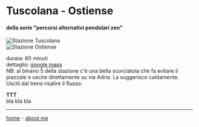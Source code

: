 # Tuscolana - Ostiense  

#### della serie "percorsi alternativi pendolari zen"  

![](https://live.staticflickr.com/65535/49138740906_b0256e54cb_c.jpg "Stazione Tuscolana")   
![](https://live.staticflickr.com/65535/49138741166_3970f7f36b_c.jpg "Stazione Ostiense")  

durata: 60 minuti  
dettaglio: [google maps](https://drive.google.com/open?id=1tHsr96r3YwLttKxbOrmrzo6QjELGWhCw&usp=sharing)    
NB: al binario 5 della stazione c'è una bella scorciatoia che fa evitare il piazzale e uscire direttamente su via Adria. La suggerisco caldamente. Usciti dal treno risalire il flusso.  
  
  
**TTT**  
bla bla bla  

---  
[home](/papz.md) - [about me](/aboutme.md) 
